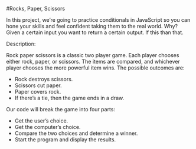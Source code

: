 #Rocks, Paper, Scissors

In this project, we’re going to practice conditionals in JavaScript so you can hone your skills and feel confident taking them to the real world. Why? Given a certain input you want to return a certain output. If this than that.

Description:

Rock paper scissors is a classic two player game. Each player chooses either rock, paper, or scissors. The items are compared, and whichever player chooses the more powerful item wins.
The possible outcomes are:
* Rock destroys scissors.
* Scissors cut paper.
* Paper covers rock.
* If there’s a tie, then the game ends in a draw.

  
Our code will break the game into four parts:
* Get the user’s choice.
* Get the computer’s choice.
* Compare the two choices and determine a winner.
* Start the program and display the results.
